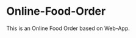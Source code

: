 # Online-Food-Order

This is an Online Food Order based on Web-App.

































































































































































































































































































































































